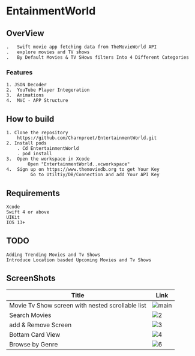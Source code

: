 # EntainmentWorld
## OverView
    .   Swift movie app fetching data from TheMovieWorld API
    .   explore movies and TV shows 
    .   By Default Movies & TV SHows filters Into 4 Different Categories 
### Features
    1. JSON Decoder
    2.  YouTube Player Integeration
    3.  Animations
    4.  MVC - APP Structure
## How to build
    1. Clone the repository
        https://github.com/Charnpreet/EntertainmentWorld.git
    2. Install pods
        . Cd EntertainmentWorld
        . pod install
    3.  Open the workspace in Xcode
            Open "EntertainmentWorld..xcworkspace"
    4.  Sign up on https://www.themoviedb.org to get Your Key
             Go to Utiltiy/DB/Connection and add Your API Key

## Requirements
    Xcode
    Swift 4 or above
    UIKit
    IOS 13+

## TODO
    Adding Trending Movies and Tv Shows 
    Introduce Location basded Upcoming Movies and Tv Shows
## ScreenShots
| Title | Link |
| --- | --- |
|Movie Tv Show screen with nested scrollable list | ![main](https://user-images.githubusercontent.com/29935876/83937609-9e2ed080-a811-11ea-9766-91390e2db7b1.gif) |
| Search Movies  | ![2](https://user-images.githubusercontent.com/29935876/83937846-9e2fd000-a813-11ea-96fa-8adb08c65f3c.gif)    |
| add & Remove Screen  | ![3](https://user-images.githubusercontent.com/29935876/83937849-9ff99380-a813-11ea-8190-36305c8b0168.gif) |
| Bottam Card View | ![4](https://user-images.githubusercontent.com/29935876/83937850-a1c35700-a813-11ea-9af8-76f2aaa53fb7.gif) |
| Browse by Genre | ![6](https://user-images.githubusercontent.com/29935876/83937854-a6880b00-a813-11ea-99d3-be1224408101.gif)  |
